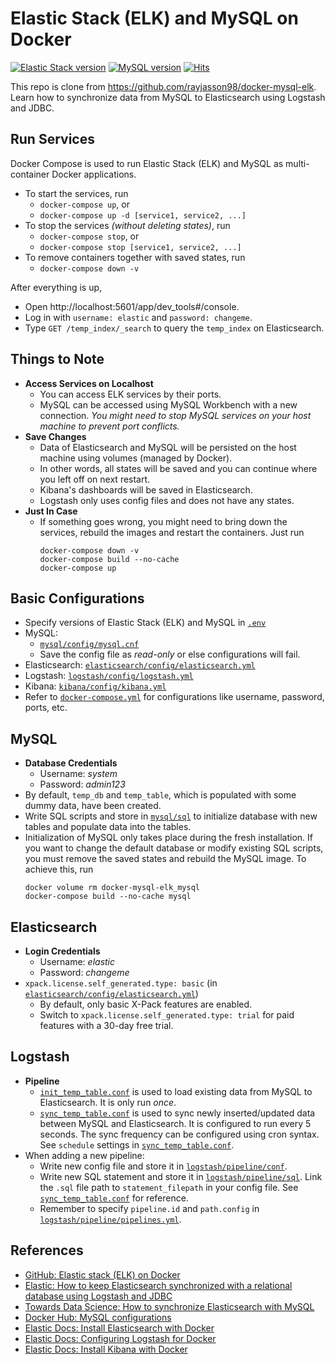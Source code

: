 # Elastic Stack (ELK) and MySQL on Docker

[![Elastic Stack version](https://img.shields.io/badge/Elastic%20Stack-7.13.0-00bfb3?style=flat&logo=elastic-stack)](https://www.elastic.co/blog/category/releases)
[![MySQL version](https://img.shields.io/badge/MySQL-8.0-f29111?style=flat&logo=MySQL&logoColor=white)](https://dev.mysql.com/doc/relnotes/mysql/8.0/en/)
[![Hits](https://hits.seeyoufarm.com/api/count/incr/badge.svg?url=https%3A%2F%2Fgithub.com%2Frayjasson98%2Fdocker-mysql-elk&count_bg=%2379C83D&title_bg=%23555555&icon=&icon_color=%23E7E7E7&title=hits&edge_flat=false)](https://hits.seeyoufarm.com)

This repo is clone from https://github.com/rayjasson98/docker-mysql-elk. Learn how to synchronize data from MySQL to Elasticsearch using Logstash and JDBC.

## Run Services

Docker Compose is used to run Elastic Stack (ELK) and MySQL as multi-container Docker applications.

- To start the services, run
  - `docker-compose up`, or
  - `docker-compose up -d [service1, service2, ...]`
- To stop the services _(without deleting states)_, run
  - `docker-compose stop`, or
  - `docker-compose stop [service1, service2, ...]`
- To remove containers together with saved states, run
  - `docker-compose down -v`

After everything is up,

- Open http://localhost:5601/app/dev_tools#/console.
- Log in with `username: elastic` and `password: changeme`.
- Type `GET /temp_index/_search` to query the `temp_index` on Elasticsearch.

## Things to Note

- **Access Services on Localhost**
  - You can access ELK services by their ports.
  - MySQL can be accessed using MySQL Workbench with a new connection. _You might need to stop MySQL services on your host machine to prevent port conflicts._
- **Save Changes**
  - Data of Elasticsearch and MySQL will be persisted on the host machine using volumes (managed by Docker).
  - In other words, all states will be saved and you can continue where you left off on next restart.
  - Kibana's dashboards will be saved in Elasticsearch.
  - Logstash only uses config files and does not have any states.
- **Just In Case**
  - If something goes wrong, you might need to bring down the services, rebuild the images and restart the containers. Just run
    ```console
    docker-compose down -v
    docker-compose build --no-cache
    docker-compose up
    ```

## Basic Configurations

- Specify versions of Elastic Stack (ELK) and MySQL in [`.env`][env]
- MySQL:
  - [`mysql/config/mysql.cnf`][config-mysql]
  - Save the config file as _read-only_ or else configurations will fail.
- Elasticsearch: [`elasticsearch/config/elasticsearch.yml`][config-es]
- Logstash: [`logstash/config/logstash.yml`][config-logstash]
- Kibana: [`kibana/config/kibana.yml`][config-kibana]
- Refer to [`docker-compose.yml`][docker-compose] for configurations like username, password, ports, etc.

## MySQL

- **Database Credentials**
  - Username: _system_
  - Password: _admin123_
- By default, `temp_db` and `temp_table`, which is populated with some dummy data, have been created.
- Write SQL scripts and store in [`mysql/sql`][mysql-sql] to initialize database with new tables and populate data into the tables.
- Initialization of MySQL only takes place during the fresh installation. If you want to change the default database or modify existing SQL scripts, you must remove the saved states and rebuild the MySQL image. To achieve this, run
  ```console
  docker volume rm docker-mysql-elk_mysql
  docker-compose build --no-cache mysql
  ```

## Elasticsearch

- **Login Credentials**
  - Username: _elastic_
  - Password: _changeme_
- `xpack.license.self_generated.type: basic` (in [`elasticsearch/config/elasticsearch.yml`][config-es])
  - By default, only basic X-Pack features are enabled.
  - Switch to `xpack.license.self_generated.type: trial` for paid features with a 30-day free trial.

## Logstash

- **Pipeline**
  - [`init_temp_table.conf`][logstash-init] is used to load existing data from MySQL to Elasticsearch. It is only run _once_.
  - [`sync_temp_table.conf`][logstash-sync] is used to sync newly inserted/updated data between MySQL and Elasticsearch. It is configured to run every 5 seconds. The sync frequency can be configured using cron syntax. See `schedule` settings in [`sync_temp_table.conf`][logstash-sync].
- When adding a new pipeline:
  - Write new config file and store it in [`logstash/pipeline/conf`][logstash-conf].
  - Write new SQL statement and store it in [`logstash/pipeline/sql`][logstash-sql]. Link the `.sql` file path to `statement_filepath` in your config file. See [`sync_temp_table.conf`][logstash-sync] for reference.
  - Remember to specify `pipeline.id` and `path.config` in [`logstash/pipeline/pipelines.yml`][logstash-pipelines].

## References

- [GitHub: Elastic stack (ELK) on Docker](https://github.com/deviantony/docker-elk)
- [Elastic: How to keep Elasticsearch synchronized with a relational database using Logstash and JDBC](https://www.elastic.co/blog/how-to-keep-elasticsearch-synchronized-with-a-relational-database-using-logstash)
- [Towards Data Science: How to synchronize Elasticsearch with MySQL](https://towardsdatascience.com/how-to-synchronize-elasticsearch-with-mysql-ed32fc57b339)
- [Docker Hub: MySQL configurations](https://hub.docker.com/_/mysql)
- [Elastic Docs: Install Elasticsearch with Docker](https://www.elastic.co/guide/en/elasticsearch/reference/current/docker.html)
- [Elastic Docs: Configuring Logstash for Docker](https://www.elastic.co/guide/en/logstash/current/docker-config.html)
- [Elastic Docs: Install Kibana with Docker](https://www.elastic.co/guide/en/kibana/current/docker.html)

[docker-compose]: ./docker-compose.yml
[env]: ./.env
[config-es]: ./elasticsearch/config/elasticsearch.yml
[config-logstash]: ./logstash/config/logstash.yml
[config-kibana]: ./kibana/config/kibana.yml
[config-mysql]: ./mysql/config/mysql.cnf
[mysql-sql]: ./mysql/sql
[logstash-init]: ./logstash/pipeline/conf/init_temp_table.conf
[logstash-sync]: ./logstash/pipeline/conf/sync_temp_table.conf
[logstash-conf]: ./logstash/pipeline/conf
[logstash-sql]: ./logstash/pipeline/sql
[logstash-pipelines]: ./logstash/pipeline/pipelines.yml
